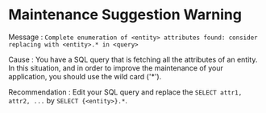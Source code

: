 # Maintenance Suggestion Warning

Message
:   `Complete enumeration of <entity> attributes found: consider replacing with <entity>.* in <query>`

Cause
:   You have a SQL query that is fetching all the attributes of an entity. In this situation, and in order to improve the maintenance of your application, you should use the wild card ('*').

Recommendation
:   Edit your SQL query and replace the `SELECT attr1, attr2, ...` by `SELECT {<entity>}.*`.
